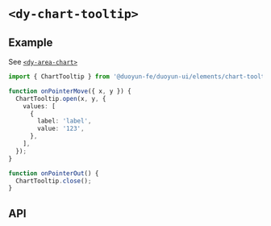 # `<dy-chart-tooltip>`

## Example

See [`<dy-area-chart>`](./area-chart.md)

```ts
import { ChartTooltip } from '@duoyun-fe/duoyun-ui/elements/chart-tooltip';

function onPointerMove({ x, y }) {
  ChartTooltip.open(x, y, {
    values: [
      {
        label: 'label',
        value: '123',
      },
    ],
  });
}

function onPointerOut() {
  ChartTooltip.close();
}
```

## API

<gbp-api src="/src/elements/chart-tooltip.ts"></gbp-api>
